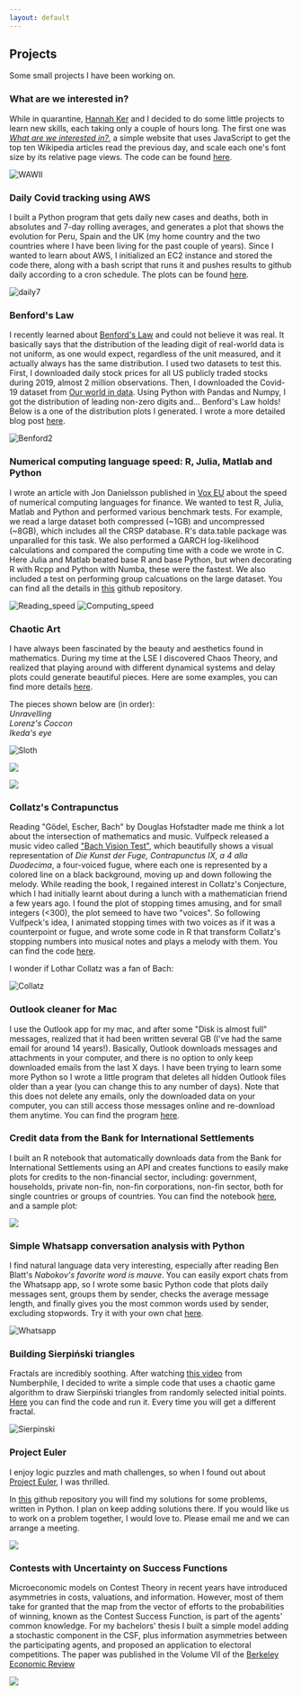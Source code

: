 ```yaml
---
layout: default
---
```


## Projects

Some small projects I have been working on.

### What are we interested in?

While in quarantine, [Hannah Ker](https://hannahker.com) and I decided to do some little projects to learn new skills, each taking only a couple of hours long. The first one was [_What are we interested in?_](https://alvaroaguirre.github.io/whatareweinterestedin/), a simple website that uses JavaScript to get the top ten Wikipedia articles read the previous day, and scale each one's font size by its relative page views. The code can be found [here](https://github.com/alvaroaguirre/whatareweinterestedin).

![WAWII](./assets/img/wawii.png)

### Daily Covid tracking using AWS

I built a Python program that gets daily new cases and deaths, both in absolutes and 7-day rolling averages, and generates a plot that shows the evolution for Peru, Spain and the UK (my home country and the two countries where I have been living for the past couple of years). Since I wanted to learn about AWS, I initialized an EC2 instance and stored the code there, along with a bash script that runs it and pushes results to github daily according to a cron schedule. The plots can be found [here](https://alvaroaguirre.com/covid).

![daily7](https://raw.githubusercontent.com/alvaroaguirre/Projects/master/Covid/daily_cases_smooth.svg)

### Benford's Law

I recently learned about [Benford's Law](https://en.wikipedia.org/wiki/Benford%27s_law) and could not believe it was real. It basically says that the distribution of the leading digit of real-world data is not uniform, as one would expect, regardless of the unit measured, and it actually always has the same distribution. I used two datasets to test this. First, I downloaded daily stock prices for all US publicly traded stocks during 2019, almost 2 million observations. Then, I downloaded the Covid-19 dataset from [Our world in data](https://ourworldindata.org/). Using Python with Pandas and Numpy, I got the distribution of leading non-zero digits and... Benford's Law holds! Below is a one of the distribution plots I generated. I wrote a more detailed blog post [here](./blog/benford/benfords_law.html).

![Benford2](./blog/benford/benford_corona.svg)

### Numerical computing language speed: R, Julia, Matlab and Python

I wrote an article with Jon Danielsson published in [Vox EU](https://voxeu.org/article/which-programming-language-best-economic-research) about the speed of numerical computing languages for finance. We wanted to test R, Julia, Matlab and Python and performed various benchmark tests. For example, we read a large dataset both compressed (~1GB) and uncompressed (~8GB), which includes all the CRSP database. R's data.table package was unparalled for this task. We also performed a GARCH log-likelihood calculations and compared the computing time with a code we wrote in C. Here Julia and Matlab beated base R and base Python, but when decorating R with Rcpp and Python with Numba, these were the fastest. We also included a test on performing group calcuations on the large dataset. You can find all the details in [this](https://github.com/alvaroaguirre/Projects/tree/master/Speed) github repository. 

![Reading_speed](https://raw.githubusercontent.com/alvaroaguirre/Projects/master/Speed/plots/ghub/reading_time.svg)
![Computing_speed](https://raw.githubusercontent.com/alvaroaguirre/Projects/master/Speed/plots/ghub/garch.svg)

### Chaotic Art 

I have always been fascinated by the beauty and aesthetics found in mathematics. During my time at the LSE I discovered Chaos Theory, and realized that playing around with different dynamical systems and delay plots could generate beautiful pieces. Here are some examples, you can find more details [here](https://github.com/alvaroaguirre/NonLinearDynamics/tree/master/ChaoticArt).

The pieces shown below are (in order):  
_Unravelling_  
_Lorenz's Coccon_  
_Ikeda's eye_  

![Sloth](https://user-images.githubusercontent.com/29491896/84319417-e9c1e100-ab67-11ea-8e92-8b2d9449e86e.gif)

[<img src="https://user-images.githubusercontent.com/29491896/84307058-40252480-ab54-11ea-97b8-100acf966755.jpg">](https://user-images.githubusercontent.com/29491896/84307058-40252480-ab54-11ea-97b8-100acf966755.jpg)

[<img src="https://user-images.githubusercontent.com/29491896/84302654-8fb42200-ab4d-11ea-9464-9dc4f6266028.jpg">](https://user-images.githubusercontent.com/29491896/84302654-8fb42200-ab4d-11ea-9464-9dc4f6266028.jpg)


### Collatz's Contrapunctus

Reading "Gödel, Escher, Bach" by Douglas Hofstadter made me think a lot about the intersection of mathematics and music. Vulfpeck released a music video called ["Bach Vision Test"](https://www.youtube.com/watch?v=vJfiOuDdetg), which beautifully shows a visual representation of *Die Kunst der Fuge, Contrapunctus IX, a 4 alla Duodecima*, a four-voiced fugue, where each one is represented by a colored line on a black background, moving up and down following the melody. While reading the book, I regained interest in Collatz's Conjecture, which I had initially learnt about during a lunch with a mathematician friend a few years ago. I found the plot of stopping times amusing, and for small integers (<300), the plot semeed to have two "voices". So following Vulfpeck's idea, I animated stopping times with two voices as if it was a counterpoint or fugue, and wrote some code in R that transform Collatz's stopping numbers into musical notes and plays a melody with them. You can find the code [here](https://github.com/alvaroaguirre/Projects/blob/master/collatz_music.R).

I wonder if Lothar Collatz was a fan of Bach:

![Collatz](https://user-images.githubusercontent.com/29491896/84673706-f9ec0e80-af21-11ea-8dc4-59990ec7911b.gif)

### Outlook cleaner for Mac

I use the Outlook app for my mac, and after some "Disk is almost full" messages, realized that it had been written several GB (I've had the same email for around 14 years!). Basically, Outlook downloads messages and attachments in your computer, and there is no option to only keep downloaded emails from the last X days. I have been trying to learn some more Python so I wrote a little program that deletes all hidden Outlook files older than a year (you can change this to any number of days). Note that this does not delete any emails, only the downloaded data on your computer, you can still access those messages online and re-download them anytime. You can find the program [here](https://github.com/alvaroaguirre/Projects/tree/master/Outlook_cleaner).

### Credit data from the Bank for International Settlements

I built an R notebook that automatically downloads data from the Bank for International Settlements using an API and creates functions to easily make plots for credits to the non-financial sector, including: government, households, private non-fin, non-fin corporations, non-fin sector, both for single countries or groups of countries. You can find the notebook [here](https://github.com/alvaroaguirre/Projects/tree/master/BIS), and a sample plot:

![](https://raw.githubusercontent.com/alvaroaguirre/Projects/master/BIS/non-financial-2005.svg)

### Simple Whatsapp conversation analysis with Python

I find natural language data very interesting, especially after reading Ben Blatt's _Nabokov's favorite word is mauve_. You can easily export chats from the Whatsapp app, so I wrote some basic Python code that plots daily messages sent, groups them by sender, checks the average message length, and finally gives you the most common words used by sender, excluding stopwords. Try it with your own chat [here](https://github.com/alvaroaguirre/Projects/blob/master/Whatsapp/whatsapp.ipynb).

![Whatsapp](https://raw.githubusercontent.com/alvaroaguirre/Projects/master/Whatsapp/whatsapp.svg)


### Building Sierpiński triangles 

Fractals are incredibly soothing. After watching [this video](https://www.youtube.com/watch?v=kbKtFN71Lfs) from Numberphile, I decided to write a simple code that uses a chaotic game algorithm to draw Sierpiński triangles from randomly selected initial points. [Here](https://github.com/alvaroaguirre/NonLinearDynamics/blob/master/sierpinski.R) you can find the code and run it. Every time you will get a different fractal.

![Sierpinski](https://user-images.githubusercontent.com/29491896/84321310-d19f9100-ab6a-11ea-9214-3fc92feb87fa.gif)


### Project Euler

I enjoy logic puzzles and math challenges, so when I found out about [Project Euler](https://projecteuler.net), I was thrilled. 

In [this](https://github.com/alvaroaguirre/Project_Euler) github repository you will find my solutions for some problems, written in Python. I plan on keep adding solutions there. If you would like us to work on a problem together, I would love to. Please email me and we can arrange a meeting.

<img src="https://projecteuler.net/images/euler_portrait.png">


### Contests with Uncertainty on Success Functions

Microeconomic models on Contest Theory in recent years have introduced asymmetries in costs, valuations, and information. However, most of them take for granted that the map from the vector of efforts to the probabilities of winning, known as the Contest Success Function, is part of the agents' common knowledge. For my bachelors' thesis I built a simple model adding a stochastic component in the CSF, plus information asymmetries between the participating agents, and proposed an application to electoral competitions. The paper was published in the Volume VII of the [Berkeley Economic Review](https://econreview.berkeley.edu)

[<img src="https://user-images.githubusercontent.com/29491896/84324905-7755fe80-ab71-11ea-9bc3-cc3b20c55316.png">](https://econreview.berkeley.edu)